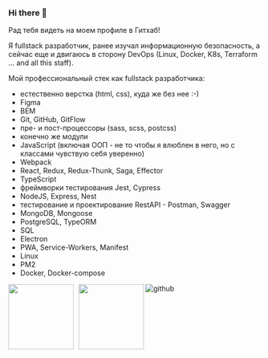 ### Hi there 👋

Рад тебя видеть на моем профиле в Гитхаб!

Я fullstack разработчик, ранее изучал информационную безопасность, а сейчас еще и двигаюсь в сторону DevOps (Linux, Docker, K8s, Terraform ... and all this staff).

Мой профессиональный стек как fullstack разработчика:
- естественно верстка (html, css), куда же без нее :-)
- Figma
- BEM
- Git, GitHub, GitFlow
- пре- и пост-процессоры (sass, scss, postcss)
- конечно же модули
- JavaScript (включая ООП - не то чтобы я влюблен в него, но с классами чувствую себя уверенно)
- Webpack
- React, Redux, Redux-Thunk, Saga, Effector
- TypeScript
- фреймворки тестирования Jest, Cypress
- NodeJS, Express, Nest
- тестирование и проектирование RestAPI - Postman, Swagger
- MongoDB, Mongoose
- PostgreSQL, TypeORM
- SQL
- Electron
- PWA, Service-Workers, Manifest
- Linux
- PM2
- Docker, Docker-compose



<div>
<a href="https://github-readme-stats.vercel.app/api?username=denis-ttk-1975&hide=contribs&show_icons=true">
  <img  align="left" height="130" style="margin-right: 10px" src="https://github-readme-stats.vercel.app/api?username=denis-ttk-1975&hide=contribs&show_icons=true" />
</a>
<a href="https://github-readme-stats.vercel.app/api/top-langs/?username=denis-ttk-1975&layout=compact">
  <img align="left" height="130" src="https://github-readme-stats.vercel.app/api/top-langs/?username=denis-ttk-1975&layout=compact" />
</a>
</div>

![github](https://img.shields.io/badge/GitHub-000000?style=for-the-badge&logo=GitHub&logoColor=white)


<!--
**denis-ttk-1975/denis-ttk-1975** is a ✨ _special_ ✨ repository because its `README.md` (this file) appears on your GitHub profile.

Here are some ideas to get you started:

- 🔭 I’m currently working on ...
- 🌱 I’m currently learning ...
- 👯 I’m looking to collaborate on ...
- 🤔 I’m looking for help with ...
- 💬 Ask me about ...
- 📫 How to reach me: ...
- 😄 Pronouns: ...
- ⚡ Fun fact: ...
-->
